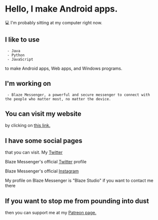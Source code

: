 # Hello, I make Android apps.
💻 I'm probably sitting at my computer right now.

## I like to use

     - Java
     - Python
     - JavaScript
    
to make Android apps, Web apps, and Windows programs.

## I'm working on

     - Blaze Messenger, a powerful and secure messenger to connect with the people who matter most, no matter the device.

## You can visit my website

by clicking on [this link.](https://www.roblokaz.wixsite.com/blazemessenger)

## I have some social pages

that you can visit.
My [Twitter](https://www.twitter.com/NetworkGalaxies)

Blaze Messenger's official [Twitter](https://www.twitter.com/blazemsg) profile

Blaze Messenger's official [Instagram](https://www.instagram.com/blazemsg)

My profile on Blaze Messenger is "Blaze Studio" if you want to contact me there

## If you want to stop me from pounding into dust

then you can support me at my [Patreon page.](https://www.patreon.com/blazemessenger)
